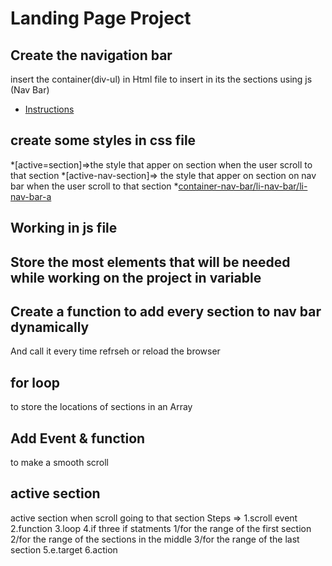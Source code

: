 # Landing Page Project

## Create the navigation bar 
insert the container(div-ul) in Html file to insert in its the sections using js (Nav Bar) 

* [Instructions](#instructions)

## create some styles in css file
*[active=section]=>the style that apper on section when the user scroll to that section
*[active-nav-section]=> the style that apper on section on nav bar when the user scroll to that section
*[container-nav-bar/li-nav-bar/li-nav-bar-a](#create-the-navigation-bar)

## Working in js file
## Store the most elements that will be needed while working on the project in variable
## Create a function to add every section to nav bar dynamically
And call it every time refrseh or reload the browser
## for loop
to store the locations of sections in an Array
## Add Event & function
to make a smooth scroll
## active section
active section when scroll going to that section
Steps =>
1.scroll event
2.function
3.loop
4.if
      three if statments
               1/for the range of the first section
               2/for the range of the sections in the middle
               3/for the range of the last section
5.e.target
6.action